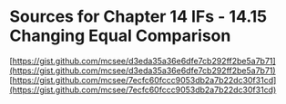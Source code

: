 # Sources for Chapter 14 IFs - 14.15 Changing Equal Comparison

[https://gist.github.com/mcsee/d3eda35a36e6dfe7cb292ff2be5a7b71](https://gist.github.com/mcsee/d3eda35a36e6dfe7cb292ff2be5a7b71)
[https://gist.github.com/mcsee/7ecfc60fccc9053db2a7b22dc30f31cd](https://gist.github.com/mcsee/7ecfc60fccc9053db2a7b22dc30f31cd)